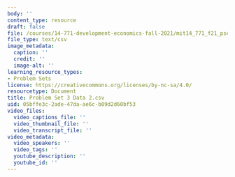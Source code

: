 ```yaml
---
body: ''
content_type: resource
draft: false
file: /courses/14-771-development-economics-fall-2021/mit14_771_f21_pset3_data2.csv
file_type: text/csv
image_metadata:
  caption: ''
  credit: ''
  image-alt: ''
learning_resource_types:
- Problem Sets
license: https://creativecommons.org/licenses/by-nc-sa/4.0/
resourcetype: Document
title: Problem Set 3 Data 2.csv
uid: 05bffe3c-2ade-47da-ae6c-b09d2d60bf53
video_files:
  video_captions_file: ''
  video_thumbnail_file: ''
  video_transcript_file: ''
video_metadata:
  video_speakers: ''
  video_tags: ''
  youtube_description: ''
  youtube_id: ''
---
```

